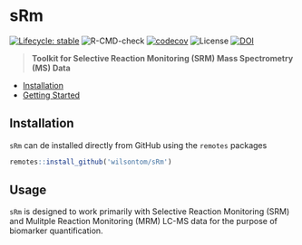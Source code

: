 # sRm

 [![Lifecycle: stable](https://img.shields.io/badge/lifecycle-stable-brightgreen.svg)](https://www.tidyverse.org/lifecycle/#stable) ![R-CMD-check](https://github.com/wilsontom/sRm/workflows/R-CMD-check/badge.svg?branch=master) [![codecov](https://codecov.io/gh/wilsontom/sRm/branch/master/graph/badge.svg)](https://codecov.io/gh/wilsontom/sRm) ![License](https://img.shields.io/badge/license-GNU%20GPL%20v3.0-blue.svg "GNU GPL v3.0") [![DOI](https://zenodo.org/badge/DOI/10.5281/zenodo.3373823.svg)](https://doi.org/10.5281/zenodo.3373823)

> __Toolkit for Selective Reaction Monitoring (SRM) Mass Spectrometry (MS) Data__

* [Installation](#installation)
* [Getting Started](#getting-started)

## Installation

`sRm` can de installed directly from GitHub using the `remotes` packages

```r
remotes::install_github('wilsontom/sRm')
```

## Usage

`sRm` is designed to work primarily with Selective Reaction Monitoring (SRM) and Mulitple Reaction Monitoring (MRM) LC-MS data for the purpose of biomarker quantification. 








